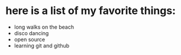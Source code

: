 # here is a list of my favorite things:
- long walks on the beach
- disco dancing
- open source
- learning git and github
